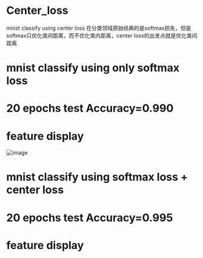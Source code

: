# Center_loss
mnist classify using center loss
在分类领域原始经典的是softmax损失，但是softmax只优化类间距离，而不优化类内距离，center loss的出发点就是优化类间距离
# mnist classify using only softmax loss
# 20 epochs test Accuracy=0.990
# feature display
![image](https://github.com/lovekittynine/Center_loss/blob/master/images/19.png)
# mnist classify using softmax loss + center loss
# 20 epochs test Accuracy=0.995
# feature display
